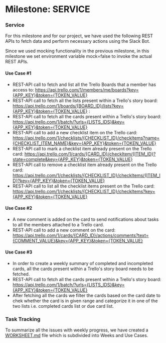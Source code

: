 # Milestone: SERVICE

### Service
For this milestone and for our project, we have used the following REST APIs to fetch data and perform necessary actions using the Slack Bot.

Since we used mocking functionality in the previous milestone, in this milestone we set environment variable mock=false to invoke the actual REST APIs.

#### Use Case #1
* REST-API call to fetch and list all the Trello Boards that a member has access to: https://api.trello.com/1/members/me/boards?key={APP_KEY}&token={TOKEN_VALUE} 
* REST-API call to fetch all the lists present within a Trello's story board: https://api.trello.com/1/boards/{BOARD_ID}/lists?key={APP_KEY}&token={TOKEN_VALUE} : 
* REST-API call to fetch all the cards present within a Trello's story board: https://api.trello.com/1/batch/?urls={LISTS_IDS}&key={APP_KEY}&token={TOKEN_VALUE}
* REST-API call to add a new checklist item on the Trello card: https://api.trello.com/1/checklists/{CHECKLIST_ID}/checkItems?name={CHECKLIST_ITEM_NAME}&key={APP_KEY}&token={TOKEN_VALUE}
* REST-API call to mark a checklist item already present on the Trello card: https://api.trello.com/1/cards/{CARD_ID}/checkItem/{ITEM_ID}?state=complete&key={APP_KEY}&token={TOKEN_VALUE}
* REST-API call to remove a checklist item already present on the Trello card: https://api.trello.com/1/checklists/{CHECKLIST_ID}/checkItems/{ITEM_ID}?key={APP_KEY}&token={TOKEN_VALUE}
* REST-API call to list all the checklist items present on the Trello card: https://api.trello.com/1/checklists/{CHECKLIST_ID}/checkItems?key={APP_KEY}&token={TOKEN_VALUE}

#### Use Case #2
* A new comment is added on the card to send notifications about tasks to all the members attached to a Trello card.   
* REST-API call to add a new comment on the card: https://api.trello.com/1/cards/{CARD_ID}/actions/comments?text={COMMENT_VALUE}&key={APP_KEY}&token={TOKEN_VALUE}

#### Use Case #3

* In order to create a weekly summary of completed and incompleted cards, all the cards present within a Trello's story board needs to be fetched. 
* REST-API call to fetch all the cards present within a Trello's story board: https://api.trello.com/1/batch/?urls={LISTS_IDS}&key={APP_KEY}&token={TOKEN_VALUE}
* After fetching all the cards we filter the cards based on the card date to chek whether the card is in given range and categorize it in one of the two lists i.e. completed cards list or due card list.


### Task Tracking
To summarize all the issues with weekly progress, we have created a [WORKSHEET.md](https://github.ncsu.edu/dgupta9/ProManBot/blob/master/WORKSHEET.md) file which is subdivided into Weeks and Use Cases.
